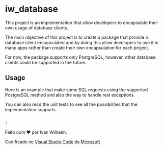 # iw_database

This project is an implementation that allow developers to encapsulate their own usage of database clients.

The main objective of this project is to create a package that provide a database client encapsulated and by doing this allow developers to use it in many apps rather than create their own encapsulation for each project.

For now, the package supports only PostgreSQL, however, other database clients could be supported in the future.

## Usage

Here is an example that make some SQL requests using the supported PostgreSQL method and also the way to handle rest exceptions.

You can also read the unit tests to see all the possibilities that the implementation supports.

```dart

}
```
Feito com &hearts; por Ivan Wilhelm.

Codificado no [Visual Studio Code](https://code.visualstudio.com) da [Microsoft](https://www.microsoft.com.br)
